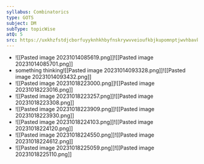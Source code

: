 ```yaml
---
syllabus: Combinatorics
type: GOTS
subject: DM
subType: topicWise
atQ: 5
src: https://uxkhzfstdjcborfuyyknhkhbyfnskrywvveioufkbjkupomnptjwvhbavkysuhi.vercel.app/gateoverflow.in/quiz/results.html?exam_id=318
---
```


- ![[Pasted image 20231014085619.png]]![[Pasted image 20231014085701.png]]
- something thinking![[Pasted image 20231014093328.png]]![[Pasted image 20231014093432.png]]
- ![[Pasted image 20231018223000.png]]![[Pasted image 20231018223016.png]]
- ![[Pasted image 20231018223257.png]]![[Pasted image 20231018223308.png]]
- ![[Pasted image 20231018223909.png]]![[Pasted image 20231018223930.png]]
- ![[Pasted image 20231018224103.png]]![[Pasted image 20231018224120.png]]
- ![[Pasted image 20231018224550.png]]![[Pasted image 20231018224612.png]]
- ![[Pasted image 20231018225059.png]]![[Pasted image 20231018225110.png]]